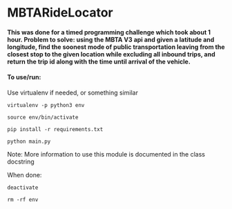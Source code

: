 # MBTARideLocator

#### This was done for a timed programming challenge which took about 1 hour. Problem to solve: using the MBTA V3 api and given a latitude and longitude, find the soonest mode of public transportation leaving from the closest stop to the given location while excluding all inbound trips, and return the trip id along with the time until arrival of the vehicle.

#### To use/run:
Use virtualenv if needed, or something similar

```
virtualenv -p python3 env
```

```
source env/bin/activate
```

```
pip install -r requirements.txt
```

```
python main.py
```

Note: More information to use this module is documented in the class docstring

When done:

```
deactivate
```
            
```
rm -rf env
```
